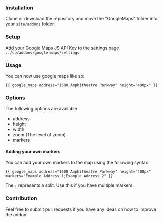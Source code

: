 ### Installation

Clone or download the repository and move the "GoogleMaps" folder into your `site/addons` folder.


### Setup

Add your Google Maps JS API Key to the settings page `../cp/addons/google-maps/settings`


### Usage

You can now use google maps like so:

```
{{ google_maps address="1600 Amphitheatre Parkway" height="400px" }}
```

### Options

The following options are available

- address
- height
- width
- zoom (The level of zoom)
- markers

#### Adding your own markers
You can add your own markers to the map using the following syntax
```
{{ google_maps address="1600 Amphitheatre Parkway" height="400px" markers="Example Address 1;Example Address 2" }}
```
The `;` represents a split. Use this if you have multiple markers.


### Contribution

Feel free to submit pull requests if you have any ideas on how to improve the addon.

